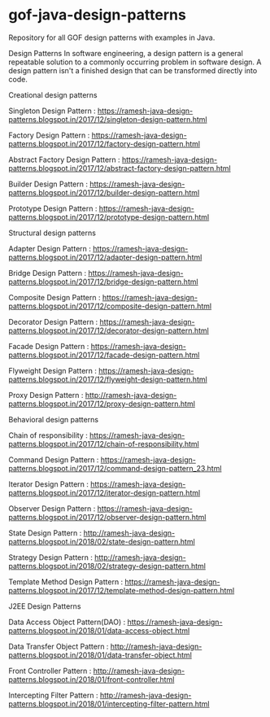 # gof-java-design-patterns
Repository for all GOF design patterns with examples in Java.

Design Patterns
In software engineering, a design pattern is a general repeatable solution to a commonly occurring problem in software design.
A design pattern isn't a finished design that can be transformed directly into code. 

Creational design patterns

Singleton Design Pattern : 
https://ramesh-java-design-patterns.blogspot.in/2017/12/singleton-design-pattern.html

Factory Design Pattern : https://ramesh-java-design-patterns.blogspot.in/2017/12/factory-design-pattern.html

Abstract Factory Design Pattern : https://ramesh-java-design-patterns.blogspot.in/2017/12/abstract-factory-design-pattern.html

Builder Design Pattern : https://ramesh-java-design-patterns.blogspot.in/2017/12/builder-design-pattern.html

Prototype Design Pattern : https://ramesh-java-design-patterns.blogspot.in/2017/12/prototype-design-pattern.html

Structural design patterns

Adapter Design Pattern : https://ramesh-java-design-patterns.blogspot.in/2017/12/adapter-design-pattern.html

Bridge Design Pattern : https://ramesh-java-design-patterns.blogspot.in/2017/12/bridge-design-pattern.html

Composite Design Pattern : https://ramesh-java-design-patterns.blogspot.in/2017/12/composite-design-pattern.html

Decorator Design Pattern : https://ramesh-java-design-patterns.blogspot.in/2017/12/decorator-design-pattern.html

Facade Design Pattern : https://ramesh-java-design-patterns.blogspot.in/2017/12/facade-design-pattern.html

Flyweight Design Pattern : https://ramesh-java-design-patterns.blogspot.in/2017/12/flyweight-design-pattern.html

Proxy Design Pattern : http://ramesh-java-design-patterns.blogspot.in/2017/12/proxy-design-pattern.html

Behavioral design patterns

Chain of responsibility : https://ramesh-java-design-patterns.blogspot.in/2017/12/chain-of-responsibility.html

Command Design Pattern : https://ramesh-java-design-patterns.blogspot.in/2017/12/command-design-pattern_23.html

Iterator Design Pattern : https://ramesh-java-design-patterns.blogspot.in/2017/12/iterator-design-pattern.html

Observer Design Pattern : https://ramesh-java-design-patterns.blogspot.in/2017/12/observer-design-pattern.html

State Design Pattern : http://ramesh-java-design-patterns.blogspot.in/2018/02/state-design-pattern.html

Strategy Design Pattern : http://ramesh-java-design-patterns.blogspot.in/2018/02/strategy-design-pattern.html

Template Method Design Pattern : https://ramesh-java-design-patterns.blogspot.in/2017/12/template-method-design-pattern.html


J2EE Design Patterns

Data Access Object Pattern(DAO) : https://ramesh-java-design-patterns.blogspot.in/2018/01/data-access-object.html

Data Transfer Object Pattern : http://ramesh-java-design-patterns.blogspot.in/2018/01/data-transfer-object.html

Front Controller Pattern : http://ramesh-java-design-patterns.blogspot.in/2018/01/front-controller.html

Intercepting Filter Pattern : http://ramesh-java-design-patterns.blogspot.in/2018/01/intercepting-filter-pattern.html

